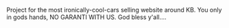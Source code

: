 Project for the most ironically-cool-cars selling website around KB.
You only in gods hands, NO GARANTI WITH US.
God bless y'all....
